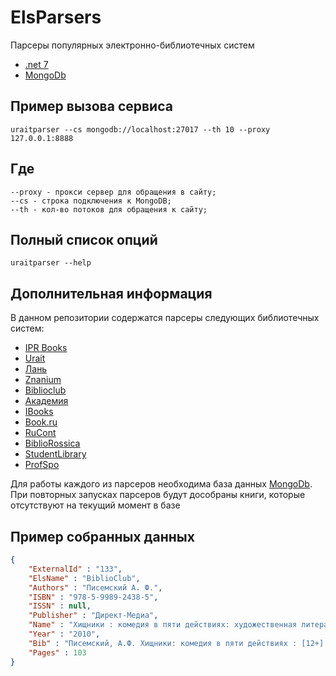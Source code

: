 # ElsParsers
Парсеры популярных электронно-библиотечных систем

* [.net 7](https://dotnet.microsoft.com/download/dotnet/7.0) 
* [MongoDb](https://www.mongodb.com/)

## Пример вызова сервиса
```
uraitparser --cs mongodb://localhost:27017 --th 10 --proxy 127.0.0.1:8888
```

## Где 
```
--proxy - прокси сервер для обращения в сайту;
--cs - строка подключения к MongoDB;
--th - кол-во потоков для обращения к сайту;
```

## Полный список опций 

```
uraitparser --help
```

## Дополнительная информация 
В данном репозитории содержатся парсеры следующих библиотечных систем:
* [IPR Books](http://www.iprbookshop.ru/)
* [Urait](https://urait.ru/)
* [Лань](https://lanbook.com/)
* [Znanium](https://znanium.com/)
* [Biblioclub](https://biblioclub.ru/)
* [Академия](https://academia-moscow.ru/)
* [IBooks](https://ibooks.ru/)
* [Book.ru](https://book.ru/)
* [RuCont](https://lib.rucont.ru/)
* [BiblioRossica](http://www.bibliorossica.com/)
* [StudentLibrary](https://www.studentlibrary.ru/)
* [ProfSpo](https://profspo.ru/)

Для работы каждого из парсеров необходима база данных [MongoDb](https://www.mongodb.com/).
При повторных запусках парсеров будут дособраны книги, которые отсутствуют на текущий момент в базе

## Пример собранных данных
```json
{ 
    "ExternalId" : "133", 
    "ElsName" : "BiblioClub", 
    "Authors" : "Писемский А. Ф.", 
    "ISBN" : "978-5-9989-2438-5", 
    "ISSN" : null, 
    "Publisher" : "Директ-Медиа", 
    "Name" : "Хищники : комедия в пяти действиях: художественная литература", 
    "Year" : "2010", 
    "Bib" : "Писемский, А.Ф. Хищники: комедия в пяти действиях : [12+] / А.Ф.&nbsp;Писемский. – Москва : Директ-Медиа, 2010. – 103 с. – Режим доступа: по подписке. – URL: <a href='https://biblioclub.ru/index.php?page=book&id=133'>https://biblioclub.ru/index.php?page=book&id=133</a> (дата обращения: 06.02.2021). – ISBN 978-5-9989-2438-5. – Текст : электронный.<!--T--><!--T-->", 
    "Pages" : 103
}
```
